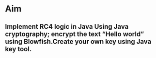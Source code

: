 # Aim

## Implement RC4 logic in Java Using Java cryptography; encrypt the text “Hello world” using Blowfish.Create your own key using Java key tool.
